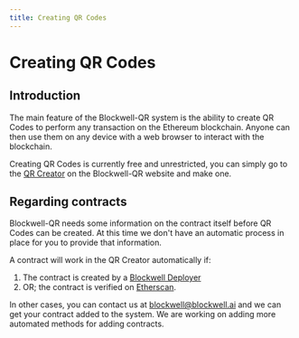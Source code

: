 ```yaml
---
title: Creating QR Codes
---
```


# Creating QR Codes

## Introduction

The main feature of the Blockwell-QR system is the ability to create QR
Codes to perform any transaction on the Ethereum blockchain. Anyone can
then use them on any device with a web browser to interact with the
blockchain.

Creating QR Codes is currently free and unrestricted, you can simply go
to the [QR Creator](https://qr.blockwell.ai/code) on the Blockwell-QR
website and make one.

## Regarding contracts

Blockwell-QR needs some information on the contract itself before QR
Codes can be created. At this time we don't have an automatic process
in place for you to provide that information.

A contract will work in the QR Creator automatically if:

1. The contract is created by a 
  [Blockwell Deployer](../contracts/blockwell-contracts.md#what-are-deployers)
2. OR; the contract is verified on [Etherscan](https://etherscan.io).

In other cases, you can contact us at <blockwell@blockwell.ai> and we
can get your contract added to the system. We are working on adding
more automated methods for adding contracts.
